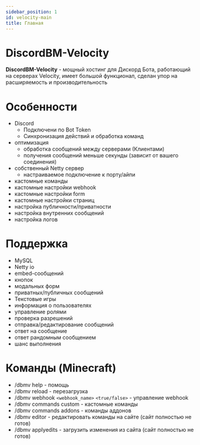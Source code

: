 ```yaml
---
sidebar_position: 1
id: velocity-main
title: Главная
---
```


# DiscordBM-Velocity

**DiscordBM-Velocity** - мощный хостинг для Дискорд Бота, работающий на серверах Velocity, имеет большой функционал, сделан упор на расширяемость и производительность



# Особенности
  - Discord
    - Подключени по Bot Token
    - Синхронизация действий и обработка команд
  - оптимизация 
    - обработка сообщений между серверами (Клиентами)
    - получения сообщений меньше секунды (зависит от вашего соединения)
  - собственный Netty сервер
    - настраиваемое подключение к порту/айпи
  - кастомные команды
  - кастомные настройки webhook
  - кастомные настройки form
  - кастомные настройки страниц
  - настройка публичности/приватности
  - настройка внутренних сообщений
  - настройка логов

# Поддержка
  - MySQL
  - Netty io
  - embed-сообщений
  - кнопок
  - модальных форм
  - приватных/публичных сообщений
  - Текстовые игры
  - информация о пользователях
  - управление ролями
  - проверка разрешений
  - отправка/редактирование сообщений
  - ответ на сообщение
  - ответ рандомным сообщением
  - шанс выполнения

# Команды (Minecraft)
  - /dbmv help - помощь
  - /dbmv reload - перезагрузка
  - /dbmv webhook `<webhook_name>` `<true/false>` - управление webhook
  - /dbmv commands custom - кастомные команды
  - /dbmv commands addons - команды аддонов
  - /dbmv editor - редактировать команды на сайте (сайт полностью не готов)
  - /dbmv applyedits - загрузить изменения из сайта (сайт полностью не готов)

